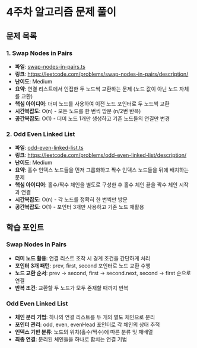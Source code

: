 # 4주차 알고리즘 문제 풀이

## 문제 목록

### 1. Swap Nodes in Pairs

-   **파일**: [swap-nodes-in-pairs.ts](./swap-nodes-in-pairs.ts)
-   **링크**: https://leetcode.com/problems/swap-nodes-in-pairs/description/
-   **난이도**: Medium
-   **요약**: 연결 리스트에서 인접한 두 노드씩 교환하는 문제 (노드 값이 아닌 노드 자체를 교환)
-   **핵심 아이디어**: 더미 노드를 사용하여 이전 노드 포인터로 두 노드씩 교환
-   **시간복잡도**: O(n) - 모든 노드를 한 번씩 방문 (n/2번 반복)
-   **공간복잡도**: O(1) - 더미 노드 1개만 생성하고 기존 노드들의 연결만 변경

### 2. Odd Even Linked List

-   **파일**: [odd-even-linked-list.ts](./odd-even-linked-list.ts)
-   **링크**: https://leetcode.com/problems/odd-even-linked-list/description/
-   **난이도**: Medium
-   **요약**: 홀수 인덱스 노드들을 먼저 그룹화하고 짝수 인덱스 노드들을 뒤에 배치하는 문제
-   **핵심 아이디어**: 홀수/짝수 체인을 별도로 구성한 후 홀수 체인 끝을 짝수 체인 시작과 연결
-   **시간복잡도**: O(n) - 각 노드를 정확히 한 번씩만 방문
-   **공간복잡도**: O(1) - 포인터 3개만 사용하고 기존 노드 재활용

## 학습 포인트

### Swap Nodes in Pairs

-   **더미 노드 활용**: 연결 리스트 조작 시 경계 조건을 간단하게 처리
-   **포인터 3개 패턴**: prev, first, second 포인터로 노드 교환 수행
-   **노드 교환 순서**: prev → second, first → second.next, second → first 순으로 연결
-   **반복 조건**: 교환할 두 노드가 모두 존재할 때까지 반복

### Odd Even Linked List

-   **체인 분리 기법**: 하나의 연결 리스트를 두 개의 별도 체인으로 분리
-   **포인터 관리**: odd, even, evenHead 포인터로 각 체인의 상태 추적
-   **인덱스 기반 분류**: 노드의 위치(홀수/짝수)에 따른 분류 및 재배열
-   **최종 연결**: 분리된 체인들을 하나로 합치는 연결 기법
